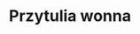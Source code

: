 ---
title: 'Przytulia wonna'
latina: '(Galium odoratum)'
pubDate: 'Jul 01 2022'
mainImage: 'przytulia_wonna_ajwfbm'
level1: 'rośliny naczyniowe'
level2: 'goryczkowce'
level3: 'marzanowate'
level4: 'przytulia'
flowertime: 'kwiecień - czerwiec'
where: 'Występuje w Europie i Azji, na obszarach o klimacie suboceanicznym. Rozprzestrzenia się także w innych rejonach świata o klimacie umiarkowanym. W Polsce jest dość pospolita na całym niżu.'
---